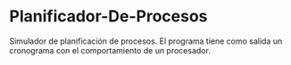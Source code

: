 # Planificador-De-Procesos

Simulador de planificación de procesos. El programa tiene como salida un cronograma con el comportamiento de un procesador.
